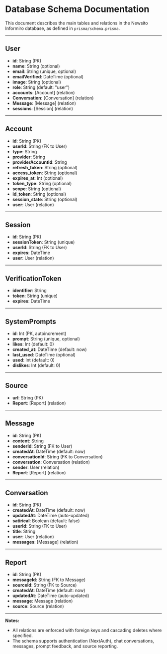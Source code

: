 # Database Schema Documentation

This document describes the main tables and relations in the Newsito Informiro database, as defined in `prisma/schema.prisma`.

---

## User

- **id**: String (PK)
- **name**: String (optional)
- **email**: String (unique, optional)
- **emailVerified**: DateTime (optional)
- **image**: String (optional)
- **role**: String (default: "user")
- **accounts**: [Account] (relation)
- **Conversation**: [Conversation] (relation)
- **Message**: [Message] (relation)
- **sessions**: [Session] (relation)

---

## Account

- **id**: String (PK)
- **userId**: String (FK to User)
- **type**: String
- **provider**: String
- **providerAccountId**: String
- **refresh_token**: String (optional)
- **access_token**: String (optional)
- **expires_at**: Int (optional)
- **token_type**: String (optional)
- **scope**: String (optional)
- **id_token**: String (optional)
- **session_state**: String (optional)
- **user**: User (relation)

---

## Session

- **id**: String (PK)
- **sessionToken**: String (unique)
- **userId**: String (FK to User)
- **expires**: DateTime
- **user**: User (relation)

---

## VerificationToken

- **identifier**: String
- **token**: String (unique)
- **expires**: DateTime

---

## SystemPrompts

- **id**: Int (PK, autoincrement)
- **prompt**: String (unique, optional)
- **likes**: Int (default: 0)
- **created_at**: DateTime (default: now)
- **last_used**: DateTime (optional)
- **used**: Int (default: 0)
- **dislikes**: Int (default: 0)

---

## Source

- **url**: String (PK)
- **Report**: [Report] (relation)

---

## Message

- **id**: String (PK)
- **content**: String
- **senderId**: String (FK to User)
- **createdAt**: DateTime (default: now)
- **conversationId**: String (FK to Conversation)
- **conversation**: Conversation (relation)
- **sender**: User (relation)
- **Report**: [Report] (relation)

---

## Conversation

- **id**: String (PK)
- **createdAt**: DateTime (default: now)
- **updatedAt**: DateTime (auto-updated)
- **satirical**: Boolean (default: false)
- **userId**: String (FK to User)
- **title**: String
- **user**: User (relation)
- **messages**: [Message] (relation)

---

## Report

- **id**: String (PK)
- **messageId**: String (FK to Message)
- **sourceId**: String (FK to Source)
- **createdAt**: DateTime (default: now)
- **updatedAt**: DateTime (auto-updated)
- **message**: Message (relation)
- **source**: Source (relation)

---

**Notes:**

- All relations are enforced with foreign keys and cascading deletes where specified.
- The schema supports authentication (NextAuth), chat conversations, messages, prompt feedback, and source reporting.
